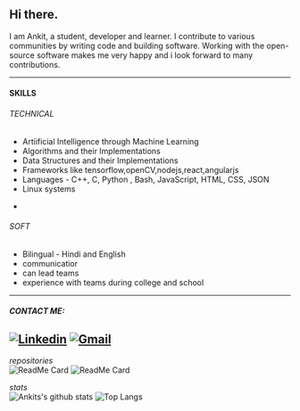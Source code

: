 ## Hi there.
I am Ankit, a student, developer and learner. I contribute to various communities by writing code and building software. Working with the open-source software makes me very happy and i look forward to many contributions.

-----------
#### SKILLS
###### TECHNICAL
* Artiificial Intelligence through Machine Learning
* Algorithms and their Implementations
* Data Structures and their Implementations
* Frameworks like tensorflow,openCV,nodejs,react,angularjs
* Languages - C++, C, Python , Bash, JavaScript, HTML, CSS, JSON
* Linux systems
-
###### SOFT
* Bilingual - Hindi and English
* communicatior
* can lead teams
* experience with teams during college and school

-----------------
##### **CONTACT ME:**
[![Linkedin](https://img.shields.io/badge/-LinkedIn-blue?style=flat&logo=Linkedin&logoColor=white)](https://www.linkedin.com/in/ankit-das-929513193/) [![Gmail](https://img.shields.io/badge/-Gmail-c14438?style=flat&logo=Gmail&logoColor=white)](mailto:ankitdas2k@gmail.com)
&nbsp;
-------------------------
*repositories*    
![ReadMe Card](https://github-readme-stats.vercel.app/api/pin/?username=nkitan&repo=veil) ![ReadMe Card](https://github-readme-stats.vercel.app/api/pin/?username=nkitan&repo=opencloak)

*stats*    
![Ankits's github stats](https://github-readme-stats.vercel.app/api?username=nkitan&show_icons=true&hide_title=true&hide_rank=true&icon_color=#BADA55) ![Top Langs](https://github-readme-stats.vercel.app/api/top-langs/?username=anuraghazra&layout=compact)





